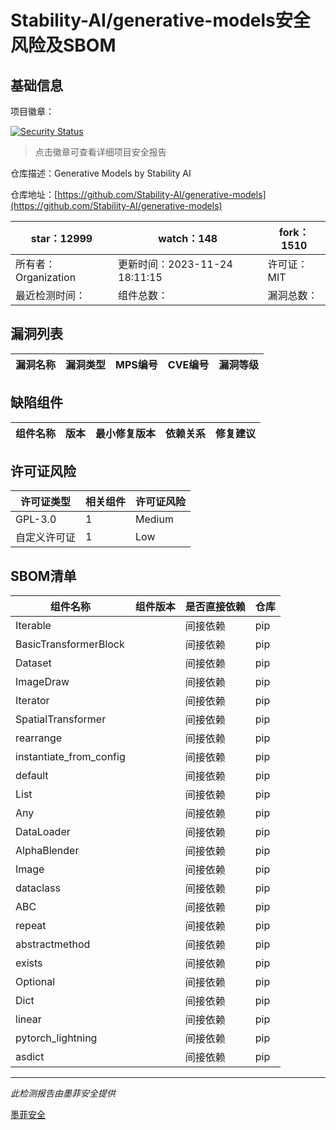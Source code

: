 # Stability-AI/generative-models安全风险及SBOM

## 基础信息

项目徽章：

[![Security Status](https://www.murphysec.com/platform3/v31/badge/1728118948979236864.svg)](https://www.murphysec.com/console/report/1674325341837017088/1728118948979236864)

> 点击徽章可查看详细项目安全报告

仓库描述：Generative Models by Stability AI

仓库地址：[https://github.com/Stability-AI/generative-models](https://github.com/Stability-AI/generative-models)

| star：12999 | watch：148 | fork：1510 |
| ----------- | -------------- | ------------ |
| 所有者：Organization | 更新时间：2023-11-24 18:11:15 | 许可证：MIT |
| 最近检测时间： | 组件总数： | 漏洞总数： |




## 漏洞列表

| 漏洞名称 | 漏洞类型 | MPS编号 | CVE编号 | 漏洞等级 |
| ------- | ------ | ------- | ------ | ----- |





## 缺陷组件

| 组件名称 | 版本 | 最小修复版本 | 依赖关系 | 修复建议 |
| -------- | ---- | ------------ | -------- | -------- |





## 许可证风险

| 许可证类型 | 相关组件 | 许可证风险 |
| ---------- | -------- | ---------- |
|GPL-3.0|1|Medium|
|自定义许可证|1|Low|




## SBOM清单

| 组件名称 | 组件版本 | 是否直接依赖 | 仓库 |
| -------- | -------- | ------------ | ---- |
|Iterable||间接依赖|pip|
|BasicTransformerBlock||间接依赖|pip|
|Dataset||间接依赖|pip|
|ImageDraw||间接依赖|pip|
|Iterator||间接依赖|pip|
|SpatialTransformer||间接依赖|pip|
|rearrange||间接依赖|pip|
|instantiate_from_config||间接依赖|pip|
|default||间接依赖|pip|
|List||间接依赖|pip|
|Any||间接依赖|pip|
|DataLoader||间接依赖|pip|
|AlphaBlender||间接依赖|pip|
|Image||间接依赖|pip|
|dataclass||间接依赖|pip|
|ABC||间接依赖|pip|
|repeat||间接依赖|pip|
|abstractmethod||间接依赖|pip|
|exists||间接依赖|pip|
|Optional||间接依赖|pip|
|Dict||间接依赖|pip|
|linear||间接依赖|pip|
|pytorch_lightning||间接依赖|pip|
|asdict||间接依赖|pip|


------

*此检测报告由墨菲安全提供*

[墨菲安全](www.murphysec.com)